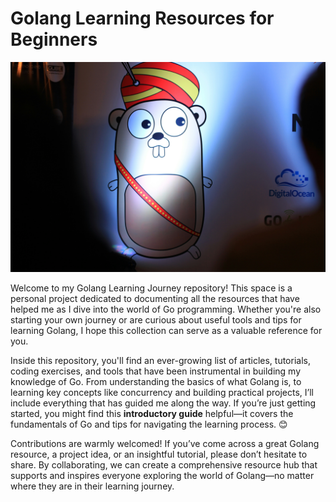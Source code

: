 # Golang Learning Resources for Beginners

![Photo by Chinmay B on Unsplash](https://github.com/mfonobongd/golang-resources/blob/main/chinmay-b-fd9mIBluHkA-unsplash.jpg)

      
Welcome to my Golang Learning Journey repository! This space is a personal project dedicated to documenting all the resources that have helped me as I dive into the world of Go programming. Whether you're also starting your own journey or are curious about useful tools and tips for learning Golang, I hope this collection can serve as a valuable reference for you.

Inside this repository, you'll find an ever-growing list of articles, tutorials, coding exercises, and tools that have been instrumental in building my knowledge of Go. From understanding the basics of what Golang is, to learning key concepts like concurrency and building practical projects, I’ll include everything that has guided me along the way. If you’re just getting started, you might find this **introductory guide** helpful—it covers the fundamentals of Go and tips for navigating the learning process. 😊

Contributions are warmly welcomed! If you’ve come across a great Golang resource, a project idea, or an insightful tutorial, please don’t hesitate to share. By collaborating, we can create a comprehensive resource hub that supports and inspires everyone exploring the world of Golang—no matter where they are in their learning journey.
